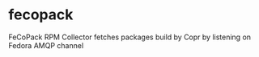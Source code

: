 # fecopack
FeCoPack RPM Collector fetches packages build by Copr by listening on Fedora AMQP channel
